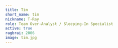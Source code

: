 ```yaml
---
title: Tim
short_name: tim
nickname: T-Ray
role: Team Over-Analyst / Sleeping-In Specialist
active: true
ragbrai: 2006
image: tim.jpg
---
```

